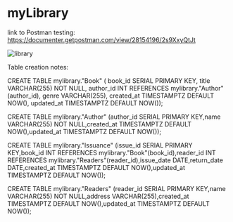 # myLibrary

link to Postman testing: https://documenter.getpostman.com/view/28154196/2s9XxyQtJt

![library](https://github.com/elhola/myLibrary/assets/25703908/acb28729-e47e-4d38-bf89-c0864d72115a)

Table creation notes:

CREATE TABLE mylibrary."Book" ( book_id SERIAL PRIMARY KEY, title VARCHAR(255) NOT NULL, author_id INT REFERENCES mylibrary."Author"(author_id), genre VARCHAR(255), created_at TIMESTAMPTZ DEFAULT NOW(), updated_at TIMESTAMPTZ DEFAULT NOW());

CREATE TABLE mylibrary."Author" (author_id SERIAL PRIMARY KEY,name VARCHAR(255) NOT NULL,created_at TIMESTAMPTZ DEFAULT NOW(),updated_at TIMESTAMPTZ DEFAULT NOW());

CREATE TABLE mylibrary."Issuance" (issue_id SERIAL PRIMARY KEY,book_id INT REFERENCES mylibrary."Book"(book_id),reader_id INT REFERENCES mylibrary."Readers"(reader_id),issue_date DATE,return_date DATE,created_at TIMESTAMPTZ DEFAULT NOW(),updated_at TIMESTAMPTZ DEFAULT NOW());

CREATE TABLE mylibrary."Readers" (reader_id SERIAL PRIMARY KEY,name VARCHAR(255) NOT NULL,address VARCHAR(255),created_at TIMESTAMPTZ DEFAULT NOW(),updated_at TIMESTAMPTZ DEFAULT NOW());
